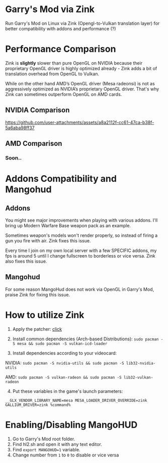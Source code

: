 # Garry's Mod via Zink
Run Garry's Mod on Linux via Zink (Opengl-to-Vulkan translation layer) for better compatibility with addons and performance (?)

# Performance Comparison
Zink is **slightly** slower than pure OpenGL on NVIDIA because their proprietary OpenGL driver is highly optimized already - Zink adds a bit of translation overhead from OpenGL to Vulkan.

While on the other hand AMD’s OpenGL driver (Mesa radeonsi) is not as aggressively optimized as NVIDIA’s proprietary OpenGL driver. That's why Zink can sometimes outperform OpenGL on AMD cards.

## NVIDIA Comparison
https://github.com/user-attachments/assets/a8a2112f-cc61-47ca-b38f-5a6aba98ff37

## AMD Comparison
### Soon..

# Addons Compatibility and Mangohud
## Addons
You might see major improvements when playing with various addons. I'll bring up Modern Warfare Base weapon pack as an example.

Sometimes weapon's models won't render properly, so instead of firing a gun you fire with air. Zink fixes this issue.

Every time I join on my own local server with a few SPECIFIC addons, my fps is around 5 until I change fullscreen to borderless or vice versa. Zink also fixes this issue. 
## Mangohud
For some reason MangoHud does not work via OpenGL in Garry's Mod, praise Zink for fixing this issue.
# How to utilize Zink
1. Apply the patcher: [click](https://github.com/wayzaction/gmod-linux-fix)

2. Install common dependencies (Arch-based Distributions):
`sudo pacman -S mesa && sudo pacman -S vulkan-icd-loader`

3. Install dependencies according to your videocard:

NVIDIA: `sudo pacman -S nvidia-utils && sudo pacman -S lib32-nvidia-utils`

AMD: `sudo pacman -S vulkan-radeon && sudo pacman -S lib32-vulkan-radeon`

4. Put these variables in the game's launch parameters:

`__GLX_VENDOR_LIBRARY_NAME=mesa MESA_LOADER_DRIVER_OVERRIDE=zink GALLIUM_DRIVER=zink %command% `

# Enabling/Disabling MangoHUD
1. Go to Garry's Mod root folder.
2. Find hl2.sh and open it with any text editor.
3. Find `export MANGOHUD=1` variable.
4. Change number from `1` to `0` to disable or vice versa
